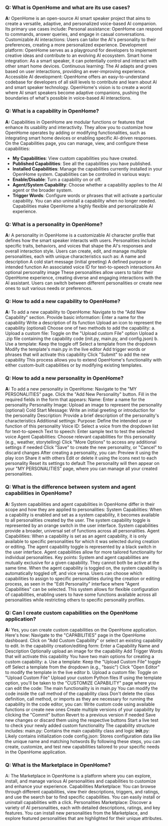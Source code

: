 ### Q: What is OpenHome and what are its use cases?
**A:** OpenHome is an open-source AI smart speaker project that aims to create a versatile, adaptive, and personalized voice-based AI companion. Its primary use cases include:
Personal assistance: OpenHome can respond to commands, answer queries, and engage in casual conversations.
Customizable AI interactions: Users can tailor the AI's personality to their preferences, creating a more personalized experience.
Development platform: OpenHome serves as a playground for developers to implement creative ideas and contribute to an evolving AI ecosystem.
Smart home integration: As a smart speaker, it can potentially control and interact with other smart home devices.
Continuous learning: The AI adapts and grows based on user interactions, providing an ever-improving experience.
Accessible AI development: OpenHome offers an easy-to-understand codebase for developers of all skill levels to contribute and learn about AI and smart speaker technology.
OpenHome's vision is to create a world where AI smart speakers become adaptive companions, pushing the boundaries of what's possible in voice-based AI interactions.

### Q: What is a capability in OpenHome?
**A:** Capabilities in OpenHome are modular functions or features that enhance its usability and interactivity. 
They allow you to customize how OpenHome operates by adding or modifying functionalities, such as integrating smart home devices or enabling specific AI-driven responses.
On the Capabilities page, you can manage, view, and configure these capabilities:
- **My Capabilities**: View custom capabilities you have created.
- **Published Capabilities**: See all the capabilities you have published.
- **Installed Capabilities**: Manage the capabilities currently installed in your OpenHome system.
Capabilities can be controlled in various ways:
- **Enable/Disable**: Turn a capability on or off.
- **Agent/System Capability**: Choose whether a capability applies to the AI agent or the broader system.
- **Trigger Words**: Configure words or phrases that will activate a particular capability.
You can also uninstall a capability when no longer needed. Capabilities make OpenHome a highly flexible and personalizable AI experience.

### Q: What is a personality in OpenHome?
**A:** A personality in OpenHome is a customizable AI character profile that defines how the smart speaker interacts with users. Personalities include specific traits, behaviors, and voices that shape the AI's responses and overall interaction style. Users can create, edit, and manage multiple personalities, each with unique characteristics such as:
A name and description
A cold start message (initial greeting)
A defined purpose or intended function
An associated voice ID for text-to-speech interactions
An optional personality image
These personalities allow users to tailor their OpenHome experience, creating diverse and engaging interactions with the AI assistant. Users can switch between different personalities or create new ones to suit various needs or preferences.

### Q: How to add a new capability to OpenHome?
**A:** To add a new capability to OpenHome:
Navigate to the "Add New Capability" section.
Provide basic information:
Enter a name for the capability
Write a description of its function
Upload an icon to represent the capability (optional)
Choose one of two methods to add the capability:
a. Upload a custom file:
Toggle on the "Upload custom File" option
Upload a .zip file containing the capability code (init.py, main.py, and config.json)
b. Use a template:
Keep the toggle off
Select a template from the dropdown
Modify the template's main.py in the live editor
Add trigger words or phrases that will activate this capability
Click "Submit" to add the new capability
This process allows you to extend OpenHome's functionality with either custom-built capabilities or by modifying existing templates.

### Q: How to add a new personality in OpenHome?
**A:** To add a new personality in OpenHome:
Navigate to the "MY PERSONALITIES" page.
Click the "Add New Personality" button.
Fill in the required fields in the form that appears:
Name: Enter a name for the personality
Personality Image: Upload an image to represent the personality (optional)
Cold Start Message: Write an initial greeting or introduction for the personality
Description: Provide a brief description of the personality's characteristics
Additional settings:
Purpose: Define the intended use or function of this personality
Voice ID: Select a voice from the dropdown list for text-to-speech
Text to speech: Enter sample text to test the selected voice
Agent Capabilities: Choose relevant capabilities for this personality (e.g., weather, storytelling)
Click "More Options" to access any additional settings if needed
Click "Save" to create the new personality, or "Cancel" to discard changes
After creating a personality, you can:
Preview it using the play icon
Share it with others
Edit or delete it using the icons next to each personality
Reset its settings to default
The personality will then appear on your "MY PERSONALITIES" page, where you can manage all your created personalities.

### Q: What is the difference between system and agent capabilities in OpenHome?
**A:** System capabilities and agent capabilities in OpenHome differ in their scope and how they are applied to personalities:
System Capabilities:
When a capability is enabled and set as a system capability, it becomes available to all personalities created by the user.
The system capability toggle is represented by an orange switch in the user interface.
System capabilities provide a broader, universal set of functions across all personalities.
Agent Capabilities:
When a capability is set as an agent capability, it is only available to specific personalities for which it was selected during creation or editing.
The agent capability toggle is represented by a black switch in the user interface.
Agent capabilities allow for more tailored functionality for individual personalities.
Key points:
System and agent capabilities are mutually exclusive for a given capability. They cannot both be active at the same time.
When the agent capability is toggled on, the system capability is automatically toggled off, and vice versa.
Users can choose which capabilities to assign to specific personalities during the creation or editing process, as seen in the "Edit Personality" interface where "Agent Capabilities" can be selected.
This system allows for flexible configuration of capabilities, enabling users to have some functions available across all personalities while restricting others to specific personality profiles.

### Q: Can I create custom capabilities on the OpenHome application?
**A:** Yes, you can create custom capabilities on the OpenHome application. Here's how:
Navigate to the "CAPABILITIES" page in the OpenHome dashboard.
Click on "Add Custom Capability" or select an existing capability to edit.
In the capability creation/editing form:
Enter a Capability Name and Description
Optionally upload an image for the capability
Add Trigger Words that will activate this capability
You have two main options for creating a custom capability:
a. Use a template:
Keep the "Upload Custom File" toggle off
Select a template from the dropdown (e.g., "basic")
Click "Open Editor" to modify the template in the live editor
b. Upload a custom file:
Toggle on "Upload Custom File"
Upload your custom Python files
If using the template option, you'll be taken to the "CUSTOMIZE CAPABILITY" page where you can edit the code:
The main functionality is in main.py
You can modify the code inside the call method of the capability class
Don't delete the class definition, call method, or imports as they are necessary for running the capability
In the code editor, you can:
Write custom code using available functions or create new ones
Create multiple versions of your capability by clicking the "Commit" button
Revert to a previous version if needed
Save new changes or discard them using the respective buttons
Start a live test to check your newly added custom functionality
The capability structure includes:
main.py: Contains the main capability class and logic
__init__.py: Likely contains initialization code
config.json: Stores configuration data like the unique name and matching hotwords
By following these steps, you can create, customize, and test new capabilities tailored to your specific needs in the OpenHome application.

### Q: What is the Marketplace in OpenHome?
A:
The Marketplace in OpenHome is a platform where you can explore, install, and manage various AI personalities and capabilities to customize and enhance your experience.
Capabilities Marketplace: You can browse through different capabilities, view their descriptions, triggers, and ratings, and use the search bar to find specific capabilities. You can easily install or uninstall capabilities with a click.
Personalities Marketplace: Discover a variety of AI personalities, each with detailed descriptions, ratings, and key features. You can install new personalities from the Marketplace, and explore featured personalities that are highlighted for their unique attributes.